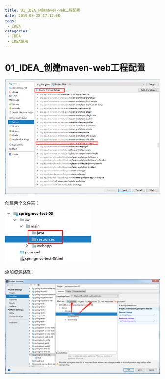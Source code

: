 ```yaml
---
title: 01_IDEA_创建maven-web工程配置
date: 2019-08-28 17:12:08
tags: 
 - IDEA
categories:
 - IDEA
 - IDEA使用
---
```


# 01_IDEA_创建maven-web工程配置

![01_IDEA创建web-01](https://raw.githubusercontent.com/tomxwd/ImageHosting/master/blog/IDEA/%E4%BD%BF%E7%94%A8/01_IDEA%E5%88%9B%E5%BB%BAweb-01.png)

创建两个文件夹：

![01_IDEA创建web-02](https://raw.githubusercontent.com/tomxwd/ImageHosting/master/blog/IDEA/%E4%BD%BF%E7%94%A8/01_IDEA%E5%88%9B%E5%BB%BAweb-02.png)

添加资源路径：

![01_IDEA创建web-03](https://raw.githubusercontent.com/tomxwd/ImageHosting/master/blog/IDEA/%E4%BD%BF%E7%94%A8/01_IDEA%E5%88%9B%E5%BB%BAweb-03.png)

